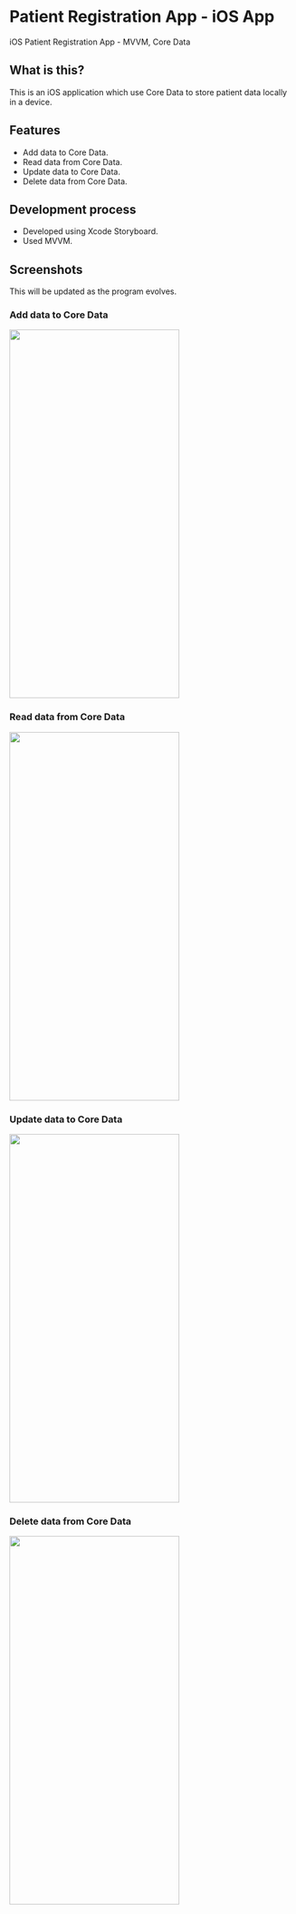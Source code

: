 # Patient Registration App - iOS App

iOS Patient Registration App - MVVM, Core Data

## What is this?

This is an iOS application which use Core Data to store patient data locally in a device.

## Features

- Add data to Core Data.
- Read data from Core Data.
- Update data to Core Data.
- Delete data from Core Data.

## Development process

- Developed using Xcode Storyboard.
- Used MVVM.

## Screenshots
This will be updated as the program evolves.

<h3>Add data to Core Data</h3>
<img src="https://i.imgur.com/BS98Gzx.png" width="300" height="650">

<h3>Read data from Core Data</h3>
<img src="https://i.imgur.com/tS81Anj.png" width="300" height="650">

<h3>Update data to Core Data</h3>
<img src="https://i.imgur.com/yUnWz9m.png" width="300" height="650">

<h3>Delete data from Core Data</h3>
<img src="https://i.imgur.com/Qquwd0C.png" width="300" height="650">


